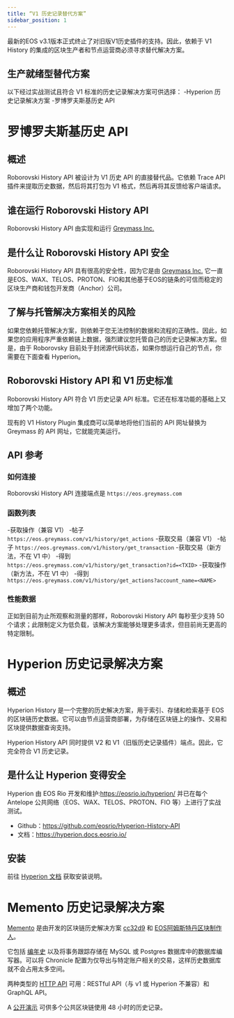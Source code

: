 ```yaml
---
title: “V1 历史记录替代方案”
sidebar_position: 1
---
```


最新的EOS v3.1版本正式终止了对旧版V1历史插件的支持。因此，依赖于 V1 History 的集成的区块生产者和节点运营商必须寻求替代解决方案。

## 生产就绪型替代方案

以下经过实战测试且符合 V1 标准的历史记录解决方案可供选择：
-Hyperion 历史记录解决方案
-罗博罗夫斯基历史 API

# 罗博罗夫斯基历史 API

## 概述

Roborovski History API 被设计为 V1 历史 API 的直接替代品。它依赖 Trace API 插件来提取历史数据，然后将其打包为 V1 格式，然后再将其反馈给客户端请求。

## 谁在运行 Roborovski History API

Roborovski History API 由实现和运行 [Greymass Inc.](https://greymass.com/)

## 是什么让 Roborovski History API 安全

Roborovski History API 具有很高的安全性，因为它是由 [Greymass Inc.](https://greymass.com/) 它一直是EOS、WAX、TELOS、PROTON、FIO和其他基于EOS的链条的可信而稳定的区块生产商和钱包开发商（Anchor）公司。

## 了解与托管解决方案相关的风险

如果您依赖托管解决方案，则依赖于您无法控制的数据和流程的正确性。因此，如果您的应用程序严重依赖链上数据，强烈建议您托管自己的历史记录解决方案。但是，由于 Roborovsky 目前处于封闭源代码状态，如果你想运行自己的节点，你需要在下面查看 Hyperion。

## Roborovski History API 和 V1 历史标准

Roborovski History API 符合 V1 历史记录 API 标准。它还在标准功能的基础上又增加了两个功能。

现有的 V1 History Plugin 集成商可以简单地将他们当前的 API 网址替换为 Greymass 的 API 网址，它就能完美运行。

## API 参考

### 如何连接

Roborovski History API 连接端点是 `https://eos.greymass.com`

### 函数列表

-获取操作（兼容 V1）
 -帖子 `https://eos.greymass.com/v1/history/get_actions`
-获取交易（兼容 V1）
 -帖子 `https://eos.greymass.com/v1/history/get_transaction`
-获取交易（新方法，不在 V1 中）
 -得到 `https://eos.greymass.com/v1/history/get_transaction?id=<TXID>`
-获取操作（新方法，不在 V1 中）
 -得到 `https://eos.greymass.com/v1/history/get_actions?account_name=<NAME>`

### 性能数据

正如到目前为止所观察和测量的那样，Roborovski History API 每秒至少支持 50 个请求；此限制定义为低负载，该解决方案能够处理更多请求，但目前尚无更高的特定限制。



# Hyperion 历史记录解决方案

## 概述

Hyperion History 是一个完整的历史解决方案，用于索引、存储和检索基于 EOS 的区块链历史数据。它可以由节点运营商部署，为存储在区块链上的操作、交易和区块提供数据查询支持。

Hyperion History API 同时提供 V2 和 V1（旧版历史记录插件）端点。因此，它完全符合 V1 历史记录。

## 是什么让 Hyperion 变得安全

Hyperion 由 EOS Rio 开发和维护:https://eosrio.io/hyperion/ 并已在每个 Antelope 公共网络（EOS、WAX、TELOS、PROTON、FIO 等）上进行了实战测试。

* Github：https://github.com/eosrio/Hyperion-History-API
* 文档：https://hyperion.docs.eosrio.io/

## 安装

前往 [Hyperion 文档](https://hyperion.docs.eosrio.io/) 获取安装说明。


# Memento 历史记录解决方案

[Memento](https://github.com/Antelope-Memento/antelope_memento) 是由开发的区块链历史解决方案 [cc32d9](https://github.com/cc32d9) 和 [EOS阿姆斯特丹区块制作人](https://eosamsterdam.net/)。

它包括 [编年史](https://github.com/EOSChronicleProject/eos-chronicle) 以及将事务跟踪存储在 MySQL 或 Postgres 数据库中的数据库编写器。可以将 Chronicle 配置为仅导出与特定账户相关的交易，这样历史数据库就不会占用太多空间。

两种类型的 [HTTP API](https://github.com/Antelope-Memento/antelope_memento_api) 可用：RESTful API（与 v1 或 Hyperion 不兼容）和 GraphQL API。

A [公开演示](https://github.com/Antelope-Memento/antelope_memento/blob/main/MEMENTO_PUBLIC_ACCESS.md) 可供多个公共区块链使用 48 小时的历史记录。
